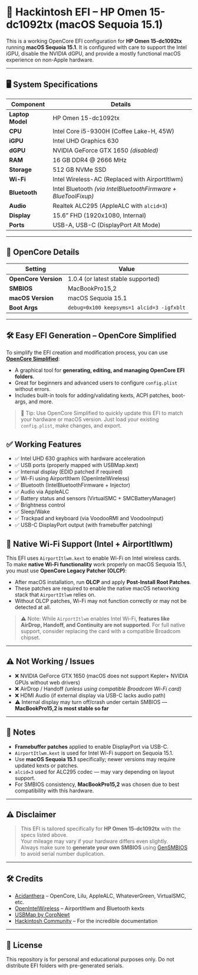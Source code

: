 # 🚀 Hackintosh EFI – HP Omen 15-dc1092tx (macOS Sequoia 15.1)

This is a working OpenCore EFI configuration for **HP Omen 15-dc1092tx** running **macOS Sequoia 15.1**. It is configured with care to support the Intel iGPU, disable the NVIDIA dGPU, and provide a mostly functional macOS experience on non-Apple hardware.

---

## 🖥️ System Specifications

| Component         | Details                                  |
|------------------|------------------------------------------|
| **Laptop Model** | HP Omen 15-dc1092tx                      |
| **CPU**          | Intel Core i5-9300H (Coffee Lake-H, 45W) |
| **iGPU**         | Intel UHD Graphics 630                   |
| **dGPU**         | NVIDIA GeForce GTX 1650 *(disabled)*     |
| **RAM**          | 16 GB DDR4 @ 2666 MHz                    |
| **Storage**      | 512 GB NVMe SSD                          |
| **Wi-Fi**        | Intel Wireless-AC (Replaced with AirportItlwm) |
| **Bluetooth**    | Intel Bluetooth *(via IntelBluetoothFirmware + BlueToolFixup)* |
| **Audio**        | Realtek ALC295 (AppleALC with `alcid=3`) |
| **Display**      | 15.6” FHD (1920x1080, Internal)          |
| **Ports**        | USB-A, USB-C (DisplayPort Alt Mode)      |

---

## 🔧 OpenCore Details

| Setting         | Value                     |
|----------------|---------------------------|
| **OpenCore Version** | 1.0.4 (or latest stable supported) |
| **SMBIOS**           | MacBookPro15,2         |
| **macOS Version**    | macOS Sequoia 15.1     |
| **Boot Args**        | `debug=0x100 keepsyms=1 alcid=3 -igfxblt` |

---

## 🛠️ Easy EFI Generation – OpenCore Simplified

To simplify the EFI creation and modification process, you can use **[OpenCore Simplified](https://github.com/5T33Z0/OC-Little)**:

- A graphical tool for **generating, editing, and managing OpenCore EFI folders**.
- Great for beginners and advanced users to configure `config.plist` without errors.
- Includes built-in tools for adding/validating kexts, ACPI patches, boot-args, and more.

> 📌 Tip: Use OpenCore Simplified to quickly update this EFI to match your hardware or macOS version. Just load your existing `config.plist`, make changes, and export.


## ✅ Working Features

- ✅ Intel UHD 630 graphics with hardware acceleration
- ✅ USB ports (properly mapped with USBMap.kext)
- ✅ Internal display (EDID patched if required)
- ✅ Wi-Fi using AirportItlwm (OpenIntelWireless)
- ✅ Bluetooth (IntelBluetoothFirmware + Injector)
- ✅ Audio via AppleALC
- ✅ Battery status and sensors (VirtualSMC + SMCBatteryManager)
- ✅ Brightness control
- ✅ Sleep/Wake
- ✅ Trackpad and keyboard (via VoodooRMI and VoodooInput)
- ✅ USB-C DisplayPort output (with framebuffer patching)


## 📡 Native Wi-Fi Support (Intel + AirportItlwm)

This EFI uses `AirportItlwm.kext` to enable Wi-Fi on Intel wireless cards.  
To make **native Wi-Fi functionality** work properly on macOS Sequoia 15.1, you must use **OpenCore Legacy Patcher (OLCP)**:

- After macOS installation, run **OLCP** and apply **Post-Install Root Patches**.
- These patches are required to enable the native macOS networking stack that `AirportItlwm` relies on.
- Without OLCP patches, Wi-Fi may not function correctly or may not be detected at all.

> ⚠️ Note: While `AirportItlwm` enables Intel Wi-Fi, **features like AirDrop, Handoff, and Continuity are not supported**. For full native support, consider replacing the card with a compatible Broadcom chipset.
---

## ⚠️ Not Working / Issues

- ❌ NVIDIA GeForce GTX 1650 (macOS does not support Kepler+ NVIDIA GPUs without web drivers)
- ❌ AirDrop / Handoff *(unless using compatible Broadcom Wi-Fi card)*
- ❌ HDMI Audio (if external display via USB-C lacks audio path)
- ⚠️ Internal display may turn off/crash under certain SMBIOS — **MacBookPro15,2 is most stable so far**

---

## 📝 Notes

- **Framebuffer patches** applied to enable DisplayPort via USB-C.
- `AirportItlwm.kext` is used for Intel Wi-Fi support on Sequoia 15.1.
- Use **macOS Sequoia 15.1** specifically; newer versions may require updated kexts or patches.
- `alcid=3` used for ALC295 codec — may vary depending on layout support.
- For SMBIOS consistency, **MacBookPro15,2** was chosen due to best compatibility with this hardware.

---

## ⚠️ Disclaimer

> This EFI is tailored specifically for **HP Omen 15-dc1092tx** with the specs listed above.  
> Your mileage may vary if your hardware differs even slightly.  
> Always make sure to **generate your own SMBIOS** using [GenSMBIOS](https://github.com/corpnewt/GenSMBIOS) to avoid serial number duplication.

---

## 🛠️ Credits

- [Acidanthera](https://github.com/acidanthera) – OpenCore, Lilu, AppleALC, WhateverGreen, VirtualSMC, etc.
- [OpenIntelWireless](https://github.com/OpenIntelWireless) – AirportItlwm and Bluetooth kexts
- [USBMap by CorpNewt](https://github.com/corpnewt/USBMap)
- [Hackintosh Community](https://dortania.github.io/) – For the incredible documentation

---
## 🔗 License

This repository is for personal and educational purposes only. Do not distribute EFI folders with pre-generated serials.

